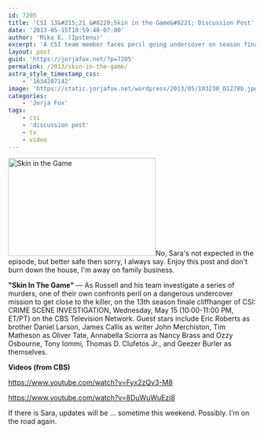 ```yaml
---
id: 7205
title: 'CSI 13&#215;21 &#8220;Skin in the Game&#8221; Discussion Post'
date: '2013-05-15T10:59:40-07:00'
author: 'Mika E. (Ipstenu)'
excerpt: 'A CSI team member faces peril going undercover on season finale cliffhanger!'
layout: post
guid: 'https://jorjafox.net/?p=7205'
permalink: /2013/skin-in-the-game/
astra_style_timestamp_css:
    - '1634287142'
image: 'https://static.jorjafox.net/wordpress/2013/05/103230_D1278b.jpg'
categories:
    - 'Jorja Fox'
tags:
    - csi
    - 'discussion post'
    - tv
    - video
---
```


<a href="//static.jorjafox.net/wordpress/2013/05/103230_D1278b.jpg"><img class="size-medium wp-image-7211 alignright" alt="Skin in the Game" src="//static.jorjafox.net/wordpress/2013/05/103230_D1278b.jpg" width="300" height="199" /></a>No, Sara's not expected in the episode, but better safe then sorry, I always say. Enjoy this post and don't burn down the house, I'm away on family business.

<strong>"Skin In The Game"</strong> — As Russell and his team investigate a series of murders, one of their own confronts peril on a dangerous undercover mission to get close to the killer, on the 13th season finale cliffhanger of CSI: CRIME SCENE INVESTIGATION, Wednesday, May 15 (10:00-11:00 PM, ET/PT) on the CBS Television Network. Guest stars include Eric Roberts as brother Daniel Larson, James Callis as writer John Merchiston, Tim Matheson as Oliver Tate, Annabella Sciorra as Nancy Brass and Ozzy Osbourne, Tony Iommi, Thomas D. Clufetos Jr., and Geezer Burler as themselves.

<strong>Videos (from CBS)</strong>

https://www.youtube.com/watch?v=Fyx2zQv3-M8

https://www.youtube.com/watch?v=8DuWuWuEzi8

If there is Sara, updates will be ... sometime this weekend. Possibly. I'm on the road again.